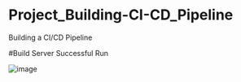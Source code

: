 # Project_Building-CI-CD_Pipeline
Building a CI/CD Pipeline

#Build Server Successful Run


![image](https://user-images.githubusercontent.com/75608128/193833027-8e52b826-a22f-4c58-aa64-49713a675988.png)
